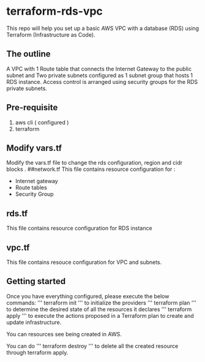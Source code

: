 # terraform-rds-vpc
This repo will help you set up a basic AWS VPC with a database (RDS) using Terraform (Infrastructure as Code).
## The outline
A VPC with 1 Route table that connects the Internet Gateway to the public subnet and Two private subnets configured as 1 subnet group that hosts 1 RDS instance.
Access control is arranged using security groups for the RDS private subnets.
## Pre-requisite
1. aws cli ( configured )
2. terraform
## Modify vars.tf
Modify the vars.tf file to change the rds configuration, region and cidr blocks .
##network.tf
This file contains resource configuration for :
- Internet gateway
- Route tables
- Security Group
## rds.tf
This file contains resource configuration for RDS instance
## vpc.tf
This file contains resouce configuration for VPC and subnets.

## Getting started
Once you have everything configured, please execute the below commands:
''' terraform init ''' to initialize the providers
''' terraform plan ''' to determine the desired state of all the resources it declares
''' terraform apply ''' to execute the actions proposed in a Terraform plan to create and update infrastructure.

You can resources see being created in AWS.

You can do ''' terraform destroy ''' to delete all the created resource through terraform apply.
